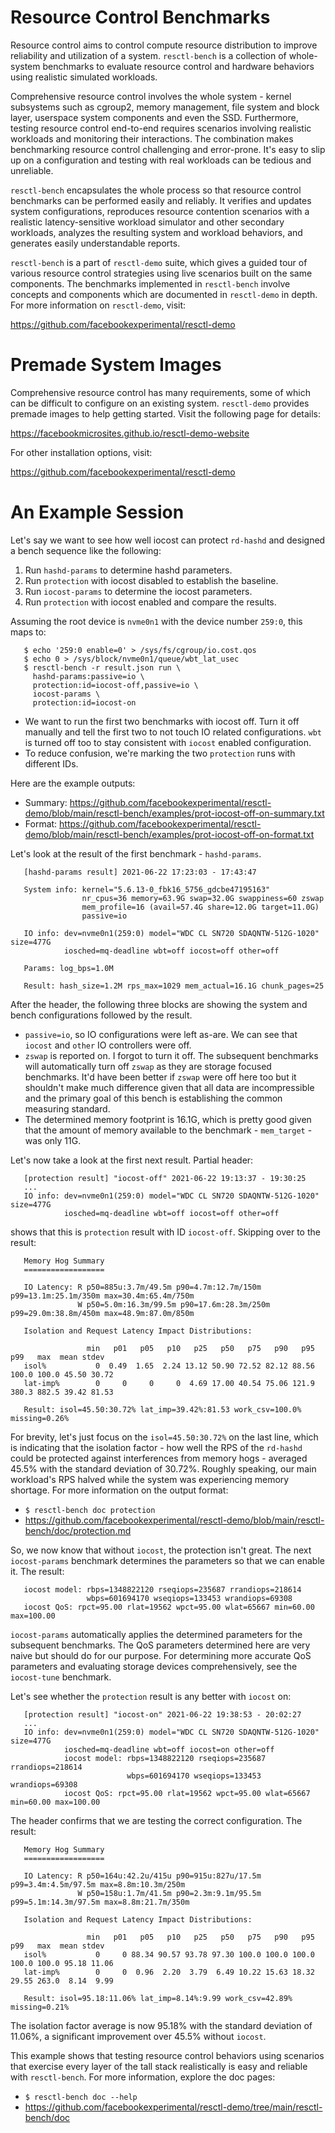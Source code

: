 Resource Control Benchmarks
===========================

Resource control aims to control compute resource distribution to improve
reliability and utilization of a system. `resctl-bench` is a collection of
whole-system benchmarks to evaluate resource control and hardware behaviors
using realistic simulated workloads.

Comprehensive resource control involves the whole system - kernel subsystems
such as cgroup2, memory management, file system and block layer, userspace
system components and even the SSD. Furthermore, testing resource control
end-to-end requires scenarios involving realistic workloads and monitoring
their interactions. The combination makes benchmarking resource control
challenging and error-prone. It's easy to slip up on a configuration and
testing with real workloads can be tedious and unreliable.

`resctl-bench` encapsulates the whole process so that resource control
benchmarks can be performed easily and reliably. It verifies and updates
system configurations, reproduces resource contention scenarios with a
realistic latency-sensitive workload simulator and other secondary
workloads, analyzes the resulting system and workload behaviors, and
generates easily understandable reports.

`resctl-bench` is a part of `resctl-demo` suite, which gives a guided tour
of various resource control strategies using live scenarios built on the
same components. The benchmarks implemented in `resctl-bench` involve
concepts and components which are documented in `resctl-demo` in depth. For
more information on `resctl-demo`, visit:

  https://github.com/facebookexperimental/resctl-demo


Premade System Images
=====================

Comprehensive resource control has many requirements, some of which can be
difficult to configure on an existing system. `resctl-demo` provides premade
images to help getting started. Visit the following page for details:

  https://facebookmicrosites.github.io/resctl-demo-website

For other installation options, visit:

  https://github.com/facebookexperimental/resctl-demo


An Example Session
==================

Let's say we want to see how well iocost can protect `rd-hashd` and designed
a bench sequence like the following:

1. Run `hashd-params` to determine hashd parameters.
2. Run `protection` with iocost disabled to establish the baseline.
3. Run `iocost-params` to determine the iocost parameters.
4. Run `protection` with iocost enabled and compare the results.

Assuming the root device is `nvme0n1` with the device number `259:0`, this
maps to:

```
   $ echo '259:0 enable=0' > /sys/fs/cgroup/io.cost.qos
   $ echo 0 > /sys/block/nvme0n1/queue/wbt_lat_usec
   $ resctl-bench -r result.json run \
     hashd-params:passive=io \
     protection:id=iocost-off,passive=io \
     iocost-params \
     protection:id=iocost-on
```

* We want to run the first two benchmarks with iocost off. Turn it off
  manually and tell the first two to not touch IO related configurations.
  `wbt` is turned off too to stay consistent with `iocost` enabled
  configuration.
* To reduce confusion, we're marking the two `protection` runs with different IDs.

Here are the example outputs:

* Summary:  https://github.com/facebookexperimental/resctl-demo/blob/main/resctl-bench/examples/prot-iocost-off-on-summary.txt
* Format: https://github.com/facebookexperimental/resctl-demo/blob/main/resctl-bench/examples/prot-iocost-off-on-format.txt

Let's look at the result of the first benchmark - `hashd-params`.

```
   [hashd-params result] 2021-06-22 17:23:03 - 17:43:47

   System info: kernel="5.6.13-0_fbk16_5756_gdcbe47195163"
                nr_cpus=36 memory=63.9G swap=32.0G swappiness=60 zswap
                mem_profile=16 (avail=57.4G share=12.0G target=11.0G)
                passive=io

   IO info: dev=nvme0n1(259:0) model="WDC CL SN720 SDAQNTW-512G-1020" size=477G
            iosched=mq-deadline wbt=off iocost=off other=off

   Params: log_bps=1.0M

   Result: hash_size=1.2M rps_max=1029 mem_actual=16.1G chunk_pages=25
```

After the header, the following three blocks are showing the system and
bench configurations followed by the result.

* `passive=io`, so IO configurations were left as-are. We can see that
  `iocost` and `other` IO controllers were off.
* `zswap` is reported on. I forgot to turn it off. The subsequent benchmarks
  will automatically turn off `zswap` as they are storage focused
  benchmarks. It'd have been better if `zswap` were off here too but it
  shouldn't make much difference given that all data are incompressible and
  the primary goal of this bench is establishing the common measuring
  standard.
* The determined memory footprint is 16.1G, which is pretty good given that
  the amount of memory available to the benchmark - `mem_target` - was only
  11G.

Let's now take a look at the first next result. Partial header:

```
   [protection result] "iocost-off" 2021-06-22 19:13:37 - 19:30:25
   ...
   IO info: dev=nvme0n1(259:0) model="WDC CL SN720 SDAQNTW-512G-1020" size=477G
            iosched=mq-deadline wbt=off iocost=off other=off
```

shows that this is `protection` result with ID `iocost-off`. Skipping over
to the result:

```
   Memory Hog Summary
   ==================

   IO Latency: R p50=885u:3.7m/49.5m p90=4.7m:12.7m/150m p99=13.1m:25.1m/350m max=30.4m:65.4m/750m
               W p50=5.0m:16.3m/99.5m p90=17.6m:28.3m/250m p99=29.0m:38.8m/450m max=48.9m:87.0m/850m

   Isolation and Request Latency Impact Distributions:

                 min   p01   p05   p10   p25   p50   p75   p90   p95   p99   max  mean stdev
   isol%           0  0.49  1.65  2.24 13.12 50.90 72.52 82.12 88.56 100.0 100.0 45.50 30.72
   lat-imp%        0     0     0     0  4.69 17.00 40.54 75.06 121.9 380.3 882.5 39.42 81.53

   Result: isol=45.50:30.72% lat_imp=39.42%:81.53 work_csv=100.0% missing=0.26%
```

For brevity, let's just focus on the `isol=45.50:30.72%` on the last line,
which is indicating that the isolation factor - how well the RPS of the
`rd-hashd` could be protected against interferences from memory hogs -
averaged 45.5% with the standard deviation of 30.72%. Roughly speaking, our
main workload's RPS halved while the system was experiencing memory
shortage. For more information on the output format:

* `$ resctl-bench doc protection`
* https://github.com/facebookexperimental/resctl-demo/blob/main/resctl-bench/doc/protection.md

So, we now know that without `iocost`, the protection isn't great. The next
`iocost-params` benchmark determines the parameters so that we can enable
it. The result:

```
   iocost model: rbps=1348822120 rseqiops=235687 rrandiops=218614
                 wbps=601694170 wseqiops=133453 wrandiops=69308
   iocost QoS: rpct=95.00 rlat=19562 wpct=95.00 wlat=65667 min=60.00 max=100.00
```

`iocost-params` automatically applies the determined parameters for the
subsequent benchmarks. The QoS parameters determined here are very naive but
should do for our purpose. For determining more accurate QoS parameters and
evaluating storage devices comprehensively, see the `iocost-tune` benchmark.

Let's see whether the `protection` result is any better with `iocost` on:

```
   [protection result] "iocost-on" 2021-06-22 19:38:53 - 20:02:27
   ...
   IO info: dev=nvme0n1(259:0) model="WDC CL SN720 SDAQNTW-512G-1020" size=477G
            iosched=mq-deadline wbt=off iocost=on other=off
            iocost model: rbps=1348822120 rseqiops=235687 rrandiops=218614
                          wbps=601694170 wseqiops=133453 wrandiops=69308
            iocost QoS: rpct=95.00 rlat=19562 wpct=95.00 wlat=65667 min=60.00 max=100.00
```

The header confirms that we are testing the correct configuration. The
result:

```
   Memory Hog Summary
   ==================

   IO Latency: R p50=164u:42.2u/415u p90=915u:827u/17.5m p99=3.4m:4.5m/97.5m max=8.8m:10.3m/250m
               W p50=158u:1.7m/41.5m p90=2.3m:9.1m/95.5m p99=5.1m:14.3m/97.5m max=8.8m:21.7m/350m

   Isolation and Request Latency Impact Distributions:

                 min   p01   p05   p10   p25   p50   p75   p90   p95   p99   max  mean stdev
   isol%           0     0 88.34 90.57 93.78 97.30 100.0 100.0 100.0 100.0 100.0 95.18 11.06
   lat-imp%        0     0  0.96  2.20  3.79  6.49 10.22 15.63 18.32 29.55 263.0  8.14  9.99

   Result: isol=95.18:11.06% lat_imp=8.14%:9.99 work_csv=42.89% missing=0.21%
```

The isolation factor average is now 95.18% with the standard deviation of
11.06%, a significant improvement over 45.5% without `iocost`.

This example shows that testing resource control behaviors using scenarios
that exercise every layer of the tall stack realistically is easy and
reliable with `resctl-bench`. For more information, explore the doc pages:

* `$ resctl-bench doc --help`
* https://github.com/facebookexperimental/resctl-demo/tree/main/resctl-bench/doc

